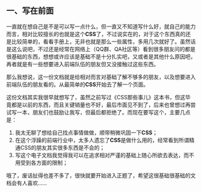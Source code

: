 ## 一、写在前面
一直就在想自己是不是可以写一点什么，但一直又不知道写什么好，就自己的能力而言，相对比较擅长的也就是这个**CSS**了，不过说实在的，对于这个东西真的还是比较简单的，看看手册上，无非也就是那么一些属性，多用几次就好了。虽然话是这么说吧，不过还是经常在网络上（QQ群、QA社区等）看到很多朋友问的都是很基础的东西，想想或许应该是基础不是十分扎实吧，又或者是其他什么原因吧，再者就是有一些想要进入前端队伍的朋友但又没接触过这些东西。

那么我想说，这一份文档就是给相对而言对基础了解不够多的朋友，以及想要进入前端队伍的朋友看的。从最简单的**CSS**开始去了解一个页面。

这份文档其实我很早就想写了，虽然之前写过《CSS那些事儿》这本书，但这毕竟都是以前的东西，而且关键销量也不好，最后市面见不到了，后来也曾想过再尝试写一本，朋友们也鼓励让我写，但最后都拒绝了。而现在要写这个，主要几点是：

1. 我太无聊了想给自己找点事情做做，顺带稍微巩固一下**CSS**；
2. 在这个浮躁的前端行业中，太多人遗忘了**CSS**是做什么用的，经常看到所谓精通CSS的朋友其实很多东西是不会的；
3. 写这个电子文档我觉得我可以在追求相对严谨的基础上随心所欲去表达，而不用受到各方面的限制；

哦了，废话扯得也差不多了，很快就要开始进入正题了，希望这很基础很基础的文档会有人喜欢……
